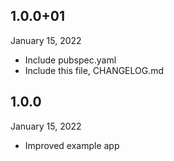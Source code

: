 
## 1.0.0+01
 January 15, 2022
- Include pubspec.yaml
- Include this file, CHANGELOG.md

## 1.0.0
 January 15, 2022
- Improved example app